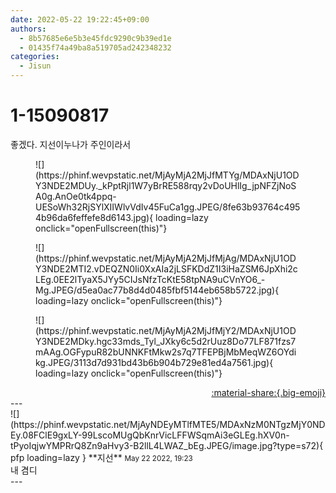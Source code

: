 ```yaml
---
date: 2022-05-22 19:22:45+09:00
authors:
  - 8b57685e6e5b3e45fdc9290c9b39ed1e
  - 01435f74a49ba8a519705ad242348232
categories:
  - Jisun
---
```


# 1-15090817

<div class="post-container" markdown="1">
<div class="content-container md-sidebar__scrollwrap" markdown="1">

좋겠다. 지선이누나가 주인이라서
<figure markdown="1">
![](https://phinf.wevpstatic.net/MjAyMjA2MjJfMTYg/MDAxNjU1ODY3NDE2MDUy._kPptRjl1W7yBrRE588rqy2vDoUHlIg_jpNFZjNoSA0g.AnOe0tk4ppq-UESoWh32RjSYlXIIWlvVdIv45FuCa1gg.JPEG/8fe63b93764c4954b96da6feffefe8d6143.jpg){ loading=lazy onclick="openFullscreen(this)"}
</figure>

<figure markdown="1">
![](https://phinf.wevpstatic.net/MjAyMjA2MjJfMjAg/MDAxNjU1ODY3NDE2MTI2.vDEQZN0Ii0XxAIa2jLSFKDdZ1I3iHaZSM6JpXhi2cLEg.0EE2lTyaX5JYy5CIJsNfzTcKtE58tpNA9uCVnYO6_-Mg.JPEG/d5ea0ac77b8d4d0485fbf5144eb658b5722.jpg){ loading=lazy onclick="openFullscreen(this)"}
</figure>

<figure markdown="1">
![](https://phinf.wevpstatic.net/MjAyMjA2MjJfMjY2/MDAxNjU1ODY3NDE2MDky.hgc33mds_Tyl_JXky6c5d2rUuz8Do77LF871fzs7mAAg.OGFypuR82bUNNKFtMkw2s7q7TFEPBjMbMeqWZ6OYdikg.JPEG/3113d7d931bd43b6b904b729e81ed4a7561.jpg){ loading=lazy onclick="openFullscreen(this)"}
</figure>


</div>
</div>

<div style="text-align: right;" markdown="1">
<a href="https://weverse.io/fromis9/fanpost/1-15090817" style="text-align: right;">:material-share:{.big-emoji}</a>
</div>
---

<div class="comments-container md-sidebar__scrollwrap" markdown="1">
<div class="comment" markdown="1">
<div class='id-container' markdown="1">
![](https://phinf.wevpstatic.net/MjAyNDEyMTlfMTE5/MDAxNzM0NTgzMjY0NDEy.08FClE9gxLY-99LscoMUgQbKnrVicLFFWSqmAi3eGLEg.hXV0n-tPyoIqjwYMPRrQ8Zn9aHvy3-B2llL4LWAZ_bEg.JPEG/image.jpg?type=s72){ pfp loading=lazy }
**<span class="artist">지선</span>** <small>May 22 2022, 19:23</small><br>
</div>
<div class='comment-body' markdown="1">
내 겸디
</div>
</div>
</div>
---
